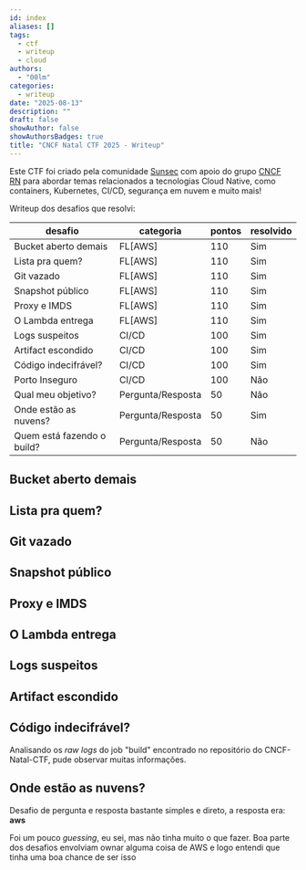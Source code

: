 ```yaml
---
id: index
aliases: []
tags:
  - ctf
  - writeup
  - cloud
authors:
  - "00lm"
categories:
  - writeup
date: "2025-08-13"
description: ""
draft: false
showAuthor: false
showAuthorsBadges: true
title: "CNCF Natal CTF 2025 - Writeup"
---
```


Este CTF foi criado pela comunidade [Sunsec](https://sunsec.net/) com apoio do grupo [CNCF RN](https://chat.whatsapp.com/JpgK5OwEwHiI3iQhE8CuXF) para abordar temas relacionados a tecnologias Cloud Native, como containers, Kubernetes, CI/CD, segurança em nuvem e muito mais!

Writeup dos desafios que resolvi:

| desafio                    | categoria         | pontos | resolvido |
|----------------------------|-------------------|--------|-----------|
| Bucket aberto demais       | FL[AWS]           | 110    | Sim       |
| Lista pra quem?            | FL[AWS]           | 110    | Sim       |
| Git vazado                 | FL[AWS]           | 110    | Sim       |
| Snapshot público           | FL[AWS]           | 110    | Sim       |
| Proxy e IMDS               | FL[AWS]           | 110    | Sim       |
| O Lambda entrega           | FL[AWS]           | 110    | Sim       |
| Logs suspeitos             | CI/CD             | 100    | Sim       |
| Artifact escondido         | CI/CD             | 100    | Sim       |
| Código indecifrável?       | CI/CD             | 100    | Sim       |
| Porto Inseguro             | CI/CD             | 100    | Não       |
| Qual meu objetivo?         | Pergunta/Resposta | 50     | Não       |
| Onde estão as nuvens?      | Pergunta/Resposta | 50     | Sim       |
| Quem está fazendo o build? | Pergunta/Resposta | 50     | Não       |

## Bucket aberto demais

## Lista pra quem?

## Git vazado
  
## Snapshot público

## Proxy e IMDS

## O Lambda entrega

## Logs suspeitos

## Artifact escondido

## Código indecifrável?

Analisando os _raw logs_ do job "build" encontrado no repositório do CNCF-Natal-CTF, pude observar muitas informações.

## Onde estão as nuvens?

Desafio de pergunta e resposta bastante simples e direto, a resposta era: **aws**

Foi um pouco _guessing_, eu sei, mas não tinha muito o que fazer. Boa parte dos desafios envolviam ownar alguma coisa de AWS e logo entendi que tinha uma boa chance de ser isso